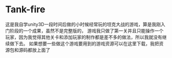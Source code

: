 # Tank-fire
这是我自学unity3D一段时间后做的小时候经常玩的坦克大战的游戏，算是我刚入门阶段的一个成果，虽然不是完整版的，
游戏我只做了第一关并且只能操作一个玩家，因为我觉得其他关卡和添加玩家的制作都是差不多的做法，所以我就没有继续做下去。
如果想要一些做这个游戏要用到的游戏资源可以在这里下载，我把资源包和源码都放上面了
